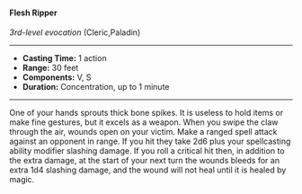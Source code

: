 #### Flesh Ripper
*3rd-level evocation* (Cleric,Paladin)
___
- **Casting Time:** 1 action
- **Range:** 30 feet
- **Components:** V, S
- **Duration:** Concentration, up to 1 minute
---
One of your hands sprouts thick bone spikes. It is
useless to hold items or make fine gestures, but it
excels as a weapon. When you swipe the claw
through the air, wounds open on your victim. Make
a ranged spell attack against an opponent in range.
If you hit they take 2d6 plus your spellcasting ability
modifier slashing damage. If you roll a critical hit
then, in addition to the extra damage, at the start of
your next turn the wounds bleeds for an extra 1d4
slashing damage, and the wound will not heal until
it is healed by magic.
